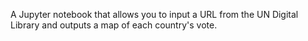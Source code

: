 A Jupyter notebook that allows you to input a URL from the UN Digital Library and outputs a map of each country's vote.